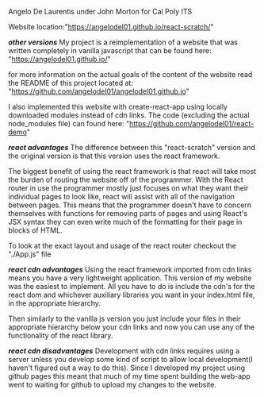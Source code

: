 
Angelo De Laurentis under John Morton for Cal Poly ITS

Website location:"https://angelodel01.github.io/react-scratch/"


***other versions***
My project is a reimplementation of a website that was written completely in vanilla javascript that can be found here: "https://angelodel01.github.io/"

for more information on the actual goals of the content of the website read the README of this project located at: "https://github.com/angelodel01/angelodel01.github.io"

I also implemented this website with create-react-app using locally downloaded modules instead of cdn links. The code (excluding the actual node_modules file) can found here: "https://github.com/angelodel01/react-demo"

***react advantages***
The difference between this "react-scratch" version and the original version is that this version uses the react framework.

The biggest benefit of using the react framework is that react will take most the burden of routing the website off of the programmer.
With the React router in use the programmer mostly just focuses on what they want their individual pages to look like, react will assist with all of the navigation between pages.
This means that the programmer doesn't have to concern themselves with functions for removing parts of pages and using React's JSX syntax they can even write much of the formatting for their page in blocks of HTML.  

To look at the exact layout and usage of the react router checkout the "./App.js" file

***react cdn advantages***
Using the react framework imported from cdn links means you have a very lightweight application. This version of my website was the easiest to implement. All you have to do is include the cdn's for the react dom and whichever auxiliary libraries you want in your index.html file, in the appropriate hierarchy.

Then similarly to the vanilla js version you just include your files in their appropriate hierarchy below your cdn links and now you can use any of the functionality of the react library.

***react cdn disadvantages***
Development with cdn links requires using a server unless you develop some kind of script to allow local development(I haven't figured out a way to do this). Since I developed my project using github pages this meant that much of my time spent building the web-app went to waiting for github to upload my changes to the website.

 

